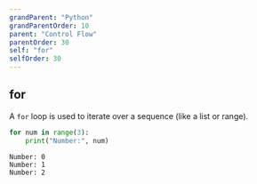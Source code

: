 ```yaml
---
grandParent: "Python"
grandParentOrder: 10
parent: "Control Flow"
parentOrder: 30
self: "for"
selfOrder: 30
---
```


## for
A `for` loop is used to iterate over a sequence (like a list or range).

```python
for num in range(3):
    print("Number:", num)
```
```output
Number: 0
Number: 1
Number: 2
```

